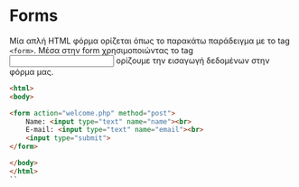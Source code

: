 # Forms 

Μία απλή HTML φόρμα ορίζεται όπως το παρακάτω παράδειγμα με το tag `<form>`. Μέσα στην form χρησιμοποιώντας το tag <input> ορίζουμε την εισαγωγή δεδομένων στην φόρμα μας.

```html
<html>
<body>

<form action="welcome.php" method="post">
    Name: <input type="text" name="name"><br>
    E-mail: <input type="text" name="email"><br>
    <input type="submit">
</form>

</body>
</html> 
``
